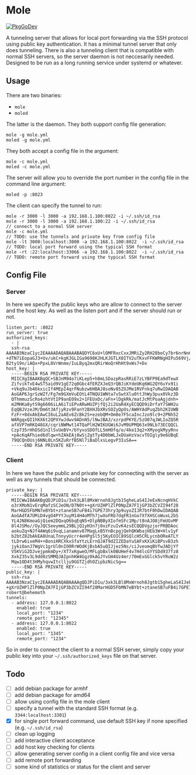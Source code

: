 # Mole

[![PkgGoDev](https://pkg.go.dev/badge/github.com/penguinpowernz/mole)](https://pkg.go.dev/github.com/penguinpowernz/mole)

A tunneling server that allows for local port forwarding via the SSH
protocol using public key authentication. It has a minimal tunnel 
server that only does tunneling. There is also a tunneling client that
is compatible with normal SSH servers, so the server daemon is not
neccesarily needed.  Designed to be run as a long running service under
systemd or whatever.

## Usage

There are two binaries:

* `mole`
* `moled`

The latter is the daemon.  They both support config file generation:

    mole -g mole.yml
    moled -g mole.yml

They both accept a config file in the argument:

    mole -c mole.yml
    moled -c mole.yml

The server will allow you to override the port number in the config file
in the command line argument:

    moled -p :8023

The client can specify the tunnel to run:

    mole -r 3000 -l 3000 -a 192.168.1.100:8022 -i ~/.ssh/id_rsa
    mole -r 3000 -l 3000 -a 192.168.1.100:22 -i ~/.ssh/id_rsa              // connect to a normal SSH server
    mole -c mole.yml                                                       // TODO: use the tunnels and private key from config file
    mole -lt 3000:localhost:3000 -a 192.168.1.100:8022  -i ~/.ssh/id_rsa   // TODO: local port forward using the typical SSH format
    mole -rt :22:localhost:33066 -a 192.168.1.100:8022  -i ~/.ssh/id_rsa   // TODO: remote port forward using the typical SSH format

## Config File

### Server

In here we specify the public keys who are allow to connect to the server and
the host key.  As well as the listen port and if the server should run or not.

    listen_port: :8022
    run_server: true
    authorized_keys:
      - |
      ssh-rsa AAAAB3NzaC1yc2EAAAADAQABAAABAQDYC6xU+lOMFRxcCxxJMRiZy2RH28boCy7br6nrNn6TDXcPN972BVWkJMFBiBANSlZuzLcMxtk/PlYz56eejaCft77bRQTjGNiJDbda3ncoJB/umBQiJ  +dTN7iEopaGJ3+Uv/ukC+kgKJGLIGa9698KJHLKJGTLX0ITV2uTKxvFFKWRNgHIPu569Vj/XSsj/+9ww5c4ksal/OVIZ6WpcoIgjNGBr7cspmMJASGrTeDVGFbNiU2kULrqJLZl37t6SinKk4DlodrOjaSKsa/  B2ty19n/iAQx+PpxL8VrWnme/IuLByq2mxQRirWoQrHhHt9xWs7+Dx
    host_key: |
      -----BEGIN RSA PRIVATE KEY-----
      MIICXgIBAAKBgQC+SBJnM94o7iKLep5+h8mLSDazpRasRRiE7zLYBFP9Ea9dTewX
      ZifvikTxE4wST5aid9V1gE72q0Gbc4fERZXJeQ3rQBJiKYdeUKq6WG2QY6uYx91i
      +Vkq9uJb46kxicIf4MEpI4qrFNubzw6HBAJ8soNv85ZOJMe1RVFnkq7uRwIDAQAB
      AoGAP6JgrSzWZf/Fg7m9GXmVuEOtL4TNQU1WNta7vSwtXlu0ttJhWy3pux0Vkz3D
      QThmmuzScRo4zhtVtIP9anEO9x2+1FEUxDc/aFn+lDgkRk/matJcMtPoaAgjdnh+
      m2MHKa8ytS9g6606iLA6iTiEPvARwHUZPjfQj2i2UaR4XyECQQD9iDrfaY7SWH2u
      EqQBJVzeJM/Dm6t3AfjyRzv9FanY2BXHJbXRvSOZyQpOs/AWHYAdPuqZbh2KIUWB
      FzFr+8dxAkEAwCI6uL2aAEv6ZcBk2S+ezebQM+Om8e7F5caIncJzo9lc9+2PNh52
      WARgqxQI1hKX6t2QPXYwJdwv9ADnN5/lNwJBAJ/xzrpdPKYE/5zO07qJWLIoZQ5R
      afXVP7mRKQ48GX/cqriNWMwt14TQaPlH2WIKUGWi6JvM9UPMQ63x9NLb73ECQQCL
      Czp735rHhDSd1nIlSvUeBV+/bYyvoSDOfLL5mHOfq/o/4ke13q2+XMyogkMyyRnv
      +pAcKqAFhied6dlqw+hZAkEAj8wSjZgtTy4D0bWLJxDUaHzVacvTOIgly9e6UBqE
      79QCQnOUsj6NNL0Ln5KZuRrfB5Nl7iBaDlxsLegvP3IuSA==
      -----END RSA PRIVATE KEY-----

### Client

In here we have the public and private key for connecting with the server as well
as any tunnels that should be connected.

    private_key: |
      -----BEGIN RSA PRIVATE KEY-----
      MIICWwIBAAKBgQDJPiD1u/3xk3LBl8MxWrnoh8Jgtb15gheLaS4IJeExNcnqHVkC
      o3rXMoN1vErqMafzSCJeON/D7N0t++gXrUZHPlZlP0NpZA7FIjGP3bZCVZI94f28
      MarHGD5FbMN7eBYbt+ztane5B7uFB4i7GPE73hry3p9uyoZIJR7btF0hDwIDAQAB
      AoGAdfA7UMiD4vgO4PYYJuyM14H4oMTh7jwXoFRb7dqFR1nGo7XfXHSCoWuxL2bS
      YL4JN8KmoaGjQiem2DQxqO6bqEqN5+DlpNBByXIofmSFc1Mp/t8nAJO8jFmUGvMF
      8l4JSMo//OyJQCSeeymmL29BLjQ1yH3n7j0xzFzuIvK4zsECQQDVgzjorPRBDAoc
      aokuZq+NJf4AWq6i9vqLianamnv87MagLxB5YnBcpgjQehQKWbajHEb3W+Hlv1yF
      b2btZ82bAkEA8UnaLTnnyyUcrr4eHPgSl5j5KyEOIC89SQlcH5CRLycnbOReATLY
      tLDrw6ixeM4++BoniHRCXkxSfaYtzLErnQJAT9dZIZEDaYuSAFxKXiKiBPsvB3zh
      jykiOanJ7WgVc1grUl0nIO0RrWOdKjBsbA5uQIJjez5Ns/ciJveomqBVfwJADjYf
      V5KViG2DJvejpmkmDy+/XT7xKgweO/MFLgbBxlk0BUHeF4v7H4lcGYYSDd937fz8
      XxkZ35v3L9dd0zSMMQJAIpnhKW4Ggz0kAGJYvGH4Uz4mr/70mExGGlck5vYRuW2z
      Mqw1OD4t3HMyhqvwItcllju9GGTZjdhOZipbzNicSg==
      -----END RSA PRIVATE KEY-----
    public_key: |
      ssh-rsa AAAAB3NzaC1yc2EAAAADAQABAAAAgQDJPiD1u/3xk3LBl8MxWrnoh8Jgtb15gheLaS4IJeExNcnqHVkCo3rXMoN1vErqMafzSCJeON/D7N0t+  +gXrUZHPlZlP0NpZA7FIjGP3bZCVZI94f28MarHGD5FbMN7eBYbt+ztane5B7uFB4i7GPE73hry3p9uyoZIJR7btF0hDw== robert@behemoth
    tunnels:
      - address: 127.0.0.1:8022
        enabled: true
        local_port: "1234"
        remote_port: "12345"
      - address: 127.0.0.1:8022
        enabled: true
        local_port: "1345"
        remote_port: "1234"

So in order to connect the client to a normal SSH server, simply copy your public key
into your `~/.ssh/authorized_keys` file on that server.

## Todo

- [ ] add debian package for armhf
- [ ] add debian package for amd64
- [ ] allow using config file in the mole client
- [ ] specify a tunnel with the standard SSH format (e.g. `3344:localhost:3301`)
- [x] for single port forward command, use default SSH key if none specified (e.g. `~/.ssh/id_rsa`)
- [ ] clean up logging
- [ ] add interactive client acceptance
- [ ] add host key checking for clients
- [ ] allow generating server config in a client config file and vice versa
- [ ] add remote port forwarding
- [ ] some kind of statistics or status for the client and server